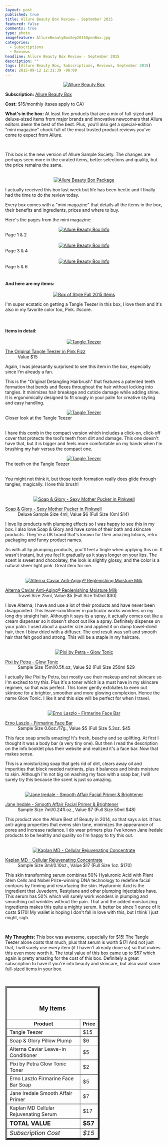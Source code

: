 ```yaml
---
layout: post
published: true
title: Allure Beauty Box Review - September 2015
featured: false
comments: true
type: photo
imagefeature: AllureBeautyBoxSep2015OpenBox.jpg
categories: 
  - Subscriptions
  - Reviews
headline: Allure Beauty Box Review - September 2015
description: ""
tags: [Allure Beauty Box, Subscriptions, Reviews, September 2015]
date: 2015-09-12 12:31:39 -08:00
---
```


<center><a href="http://www.allure.com/beauty-products/beauty-box" target="_blank">
<img src="/images/AllureBeautyBoxSep2015Box.jpg" border="0" style="border:none;max-width:100%;" alt="Allure Beauty Box"/></a></center>
<p><b>Subscription:</b> <a href="http://www.allure.com/beauty-products/beauty-box" target="_blank">Allure Beauty Box</a></p>
<p><b>Cost:</b> $15/monthly (taxes apply to CA)</p>
<p><b>What's in the box:</b> At least five products that are a mix of full-sized and deluxe-sized items from major brands and innovative newcomers that Allure editors deem the best of the best. Plus, you'll also get a special-edition "mini magazine" chock full of the most trusted product reviews you've come to expect from Allure.</p>

<br>

<p>This box is the new version of Allure Sample Society. The changes are perhaps seen more in the curated items, better selections and quality, but the price remains the same.</p>

<br>

<center><a href="http://www.allure.com/beauty-products/beauty-box" target="_blank">
<img src="/images/AllureBeautyBoxSep2015OpenBox.jpg" border="0" style="border:none;max-width:100%;" alt="Allure Beauty Box Package"/></a></center>

<p>I actually received this box last week but life has been hectic and I finally had the time to do the review today.</p>

<p>Every box comes with a "mini magazine" that details all the items in the box, their benefits and ingredients, prices and where to buy.</p>

<p>Here's the pages from the mini magazine:</p>
<center><a href="http://www.allure.com/beauty-products/beauty-box" target="_blank">
<img src="/images/AllureBeautyBoxSep2015Info.jpg" border="0" style="border:none;max-width:100%;" alt="Allure Beauty Box Info"/></a></center>

<figcaption>Page 1 & 2</figcaption>

<br>

<center><a href="http://www.allure.com/beauty-products/beauty-box" target="_blank">
<img src="/images/AllureBeautyBoxSep2015Info2.jpg" border="0" style="border:none;max-width:100%;" alt="Allure Beauty Box Info"/></a></center>
<figcaption>Page 3 & 4</figcaption>

<br>

<center><a href="http://www.allure.com/beauty-products/beauty-box" target="_blank">
<img src="/images/AllureBeautyBoxSep2015Info3.jpg" border="0" style="border:none;max-width:100%;" alt="Allure Beauty Box Info"/></a></center>
<figcaption>Page 5 & 6</figcaption>

<br>

<H4>And here are my items:</H4>

<center><a href="http://www.allure.com/beauty-products/beauty-box" target="_blank">
<img src="/images/AllureBeautyBoxSep2015Items.jpg" border="0" style="border:none;max-width:100%;" alt="Box of Style Fall 2015 Items"/></a></center>

<p>I'm super ecstatic on getting a Tangle Teezer in this box, I love them and it's also in my favorite color too, Pink. #score.</p>

<br>

<H4>Items in detail:</H4>

<center><a href="http://www.allure.com/beauty-products/beauty-box" target="_blank">
<img src="/images/AllureBeautyBoxSep2015Comb.jpg" border="0" style="border:none;max-width:100%;" alt="Tangle Teezer"/></a></center>


<DL>
<DT><a href="https://www.tangleteezer.com/proddetail.php?prod=NO-HH-011012" target="_blank">The Original Tangle Teezer in Pink Fizz</a></DT>
<DD>Value $15</DD>
</DL>

<p>Again, I was pleasantly surprised to see this item in the box, especially since I'm already a fan.</p>

<p>This is the "Original Detangling Hairbrush" that features a patented teeth formation that bends and flexes throughout the hair without locking into tangles. It minimizes hair breakage and cuticle damage while adding shine. It is ergonomically designed to fit snugly in your palm for creative styling and easy handling.</p>

<center><a href="http://www.allure.com/beauty-products/beauty-box" target="_blank">
<img src="/images/AllureBeautyBoxSep2015Comb2.jpg" border="0" style="border:none;max-width:100%;" alt="Tangle Teezer"/></a></center>
<figcaption>Closer look at the Tangle Teezer</figcaption>
<br>

<p>I have this comb in the compact version which includes a click-on, click-off cover that protects the tool’s teeth from dirt and damage. This one doesn't have that, but it is bigger and feels more comfortable on my hands when I'm brushing my hair versus the compact one.</p>

<center><a href="http://www.allure.com/beauty-products/beauty-box" target="_blank">
<img src="/images/AllureBeautyBoxSep2015Comb3.jpg" border="0" style="border:none;max-width:100%;" alt="Tangle Teezer"/></a></center>
<figcaption>The teeth on the Tangle Teezer</figcaption>
<br>

<p>You might not think it, but those teeth formation really does glide through tangles, magically. I love this brush!</p>

<br>

<center><a href="http://www.allure.com/beauty-products/beauty-box" target="_blank">
<img src="/images/AllureBeautyBoxSep2015Lip.jpg" border="0" style="border:none;max-width:100%;" alt="Soap & Glory - Sexy Mother Pucker in Pinkwell"/></a></center>

<DL>
<DT><a href="http://www.soapandglory.com/us/cosmetics/sexy-mother-pucker-pillow-plump-xxl" target="_blank">Soap & Glory - Sexy Mother Pucker in Pinkwell</a></DT>
<DD>Deluxe Sample Size 4ml, Value $6 (Full Size 10ml $14)</DD>
</DL>

<p>I love lip products with plumping effects so I was happy to see this in my box. I also love Soap & Glory and have some of their bath and skincare products. They're a UK brand that's known for their amazing lotions, retro packaging and funny product names.</p>

<p>As with all lip plumping products, you'll feel a tingle when applying this on. It wasn't instant, but you feel it gradually as it stays longer on your lips. The scent is sweet and chocolatey, the look is slightly glossy, and the color is a natural sheer light pink. Great item for me.</p>

<br>

<center><a href="http://www.allure.com/beauty-products/beauty-box" target="_blank">
<img src="/images/AllureBeautyBoxSep2015Hair.jpg" border="0" style="border:none;max-width:100%;" alt="Alterna Caviar Anti-Aging® Replenishing Moisture Milk"/></a></center>

<DL>
<DT><a href="http://www.sephora.com/caviar-anti-aging-replenishing-moisture-milk-P386605" target="_blank">Alterna Caviar Anti-Aging® Replenishing Moisture Milk</a></DT>
<DD>Travel Size 25ml, Value $5 (Full Size 150ml $30)</DD>
</DL>

<p>I love Alterna, I have and use a lot of their products and have never been disappointed. This leave-conditioner in particular works wonders on my long dry straight hair. Although it says its a spray, it actually comes out like a cream dispenser so it doesn't shoot out like a spray. Definitely dispense on your palm. I used about a quarter size and applied it on damp towel-dried hair, then I blow dried with a diffuser. The end result was soft and smooth hair that felt good and strong. This will be a staple in my haircare.</p>

<br>

<center><a href="http://www.allure.com/beauty-products/beauty-box" target="_blank">
<img src="/images/AllureBeautyBoxSep2015Pixi.jpg" border="0" style="border:none;max-width:100%;" alt="Pixi by Petra - Glow Tonic"/></a></center>

<DL>
<DT><a href="http://www.pixibeauty.com/glow-tonic" target="_blank">Pixi by Petra - Glow Tonic</a></DT>
<DD>Sample Size 15ml/0.5fl.oz, Value $2 (Full Size 250ml $29</DD>
</DL>

<p>I actually like Pixi by Petra, but mostly use their makeup and not skincare so I'm excited to try this. Plus it's a toner which is a must have in my skincare regimen, so that was perfect. This toner gently exfoliates to even out skintone for a brighter, smoother and more glowing complexion. Hence the name Glow Tonic. I like it and this size will be perfect for when I travel.</p>

<br>

<center><a href="http://www.allure.com/beauty-products/beauty-box" target="_blank">
<img src="/images/AllureBeautyBoxSep2015Soap.jpg" border="0" style="border:none;max-width:100%;" alt="Erno Laszlo - Firmarine Face Bar"/></a></center>

<DL>
<DT><a href="http://www.ernolaszlo.com/firmarine-face-bar.html?___store=default" target="_blank">Erno Laszlo - Firmarine Face Bar</a></DT>
<DD>Sample Size 0.6oz./17g., Value $5 (Full Size 5.3oz. $45</DD>
</DL>

<p>

<p>This face soap smells amazing! It's fresh, beachy and so uplifting. At first I thought it was a body bar (a very tiny one). But then I read the description on the info booklet plus their website and realized it's a face bar. Now that makes sense.</p>

<p>This is a moisturizing soap that gets rid of dirt, clears away oil and impurities that block needed nutrients, plus it balances and binds moisture to skin. Although I'm not big on washing my face with a soap bar, I will surely try this because the scent is just so amazing.</p>

<br>

<center><a href="http://www.allure.com/beauty-products/beauty-box" target="_blank">
<img src="/images/AllureBeautyBoxSep2015Face.jpg" border="0" style="border:none;max-width:100%;" alt="Jane Iredale - Smooth Affair Facial Primer & Brightener"/></a></center>

<DL>
<DT><a href="https://janeiredale.com/us/en/mineral-makeup/mineral-makeup-foundation/smooth-affair-facial-primer-brightener.htm" target="_blank">Jane Iredale - Smooth Affair Facial Primer & Brightener</a></DT>
<DD>Sample Size 7ml/0.24fl.oz., Value $7 (Full Size 50ml $48)</DD>
</DL>

<p>This product won the Allure Best of Beauty in 2014, so that says a lot. It has anti-aging properties that evens skin tone, minimizes the appearance of pores and increase radiance. I do wear primers plus I've known Jane Iredale products to be healthy and quality so I'm happy to try this out.</p>

<br>

<center><a href="http://www.allure.com/beauty-products/beauty-box" target="_blank">
<img src="/images/AllureBeautyBoxSep2015Kaplan.jpg" border="0" style="border:none;max-width:100%;" alt="Kaplan MD - Cellular Rejuvenating Concentrate"/></a></center>

<DL>
<DT><a href="https://janeiredale.com/us/en/mineral-makeup/mineral-makeup-foundation/smooth-affair-facial-primer-brightener.htm" target="_blank">Kaplan MD - Cellular Rejuvenating Concentrate</a></DT>
<DD>Sample Size 3ml/0.10oz., Value $17 (Full Size 1oz. $170)</DD>
</DL>

<p>This skin transforming serum combines 50% Hyaluronic Acid with Plant Stem Cells and Nobel Prize-winning DNA technology to redefine facial contours by firming and resurfacing the skin. Hyaluronic Acid is the ingredient that Juvederm, Restylane and other plumping injectables have. This serum has 50% which will surely work wonders in plumping and smoothing out wrinkles without the pain. That and the added moisturizing ingredients makes this quite a mighty serum. It better be since 1 ounce of it costs $170! My wallet is hoping I don't fall in love with this, but I think I just might, sigh.</p>

<br>

<p><i class="icon-exclamation-sign"></i><b> My Thoughts:</b> This box was awesome, especially for $15! The Tangle Teezer alone costs that much, plus that serum is worth $17! And not just that, I will surely use every item (if I haven't already done so) so that makes this even more worth it. The total value of this box came up to $57 which again is pretty amazing for the cost of this box. Definitely a great subscription to have if you're into beauty and skincare, but also want some full-sized items in your box.</p>

<br>

<TABLE  BORDER="5" style="width:60%">
   <TR>
      <TH COLSPAN="2">
         <H3><BR><center>My Items</center></H3>
      </TH>
   </TR>
      <TH>Product</TH>
      <TH>Price</TH>
  <TR>
      <TD>Tangle Teezer</TD>
      <TD>$15</TD>
   </TR>
   <TR>
      <TD>Soap & Glory Pillow Plump</TD>
      <TD>$6</TD>
   </TR>
    <TR>
      <TD>Alterna Caviar Leave-in Conditioner</TD>
      <TD>$5</TD>
   </TR>
    <TR>
      <TD>Pixi by Petra Glow Tonic Toner</TD>
      <TD>$2</TD>
   </TR>
    <TR>
      <TD>Erno Laszlo Firmarine Face Bar Soap</TD>
      <TD>$5</TD>
   </TR>
   <TR>
      <TD>Jane Iredale Smooth Affair Primer</TD>
      <TD>$7</TD>
   </TR>
   <TR>
      <TD>Kaplan MD Cellular Rejuvenating Serum</TD>
      <TD>$17</TD>
   </TR>
   <TR>
      <TD><b><big>TOTAL VALUE</big></b></TD>
      <TD><b><big>$57</big></b></TD>
   </TR>
   <TR>
      <TD><i><big>Subscription Cost</big></i></TD>
      <TD><i><big>$15</big></i></TD>
   </TR>
</TABLE>
